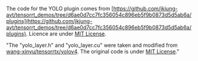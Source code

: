 The code for the YOLO plugin comes from [https://github.com/jkjung-avt/tensorrt_demos/tree/d6ae0d7cc7fc356054c896eb5f9b0873d5d5ab6a/plugins](https://github.com/jkjung-avt/tensorrt_demos/tree/d6ae0d7cc7fc356054c896eb5f9b0873d5d5ab6a/plugins). Licence are under [MIT License](https://github.com/jkjung-avt/tensorrt_demos/blob/master/LICENSE).

"The "yolo_layer.h" and "yolo_layer.cu" were taken and modified from [wang-xinyu/tensorrtx/yolov4](https://github.com/wang-xinyu/tensorrtx/tree/master/yolov4).  The original code is under [MIT License](https://github.com/wang-xinyu/tensorrtx/blob/master/LICENSE)."
